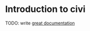 # Introduction to civi

TODO: write [great documentation](http://jacobian.org/writing/great-documentation/what-to-write/)
